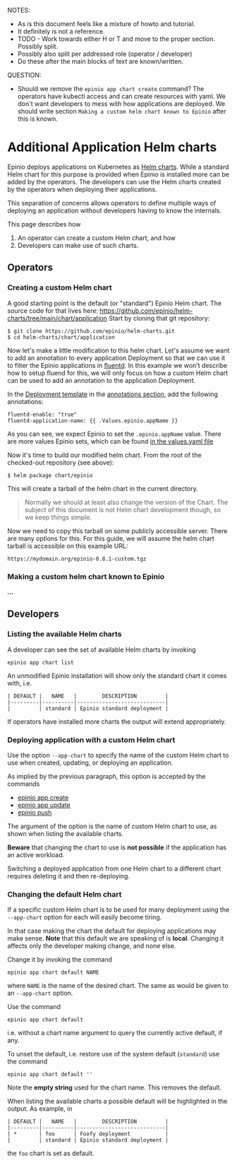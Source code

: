 
NOTES:

  - As is this document feels like a mixture of howto and tutorial.
  - It definitely is not a reference.
  - TODO - Work towards either H or T and move to the proper section. Possibly split.
  - Possibly also split per addressed role (operator / developer)
  - Do these after the main blocks of text are known/written.

QUESTION:

  - Should we remove the `epinio app chart create` command?  The operators have
    kubectl access and can create resources with yaml.  We don't want developers
    to mess with how applications are deployed. We should write section `Making
    a custom helm chart known to Epinio` after this is known.

# Additional Application Helm charts

Epinio deploys applications on Kubernetes as [Helm charts](https://helm.sh/).
While a standard Helm chart for this purpose is provided when Epinio is
installed more can be added by the operators.  The developers can use the Helm
charts created by the operators when deploying their applications.

This separation of concerns allows operators to define multiple ways of
deploying an application without developers having to know the internals.

This page describes how

  1. An operator can create a custom Helm chart, and how
  2. Developers can make use of such charts.

## Operators

### Creating a custom Helm chart

A good starting point is the default (or "standard") Epinio Helm chart. The source code for that lives here: https://github.com/epinio/helm-charts/tree/main/chart/application
Start by cloning that git repository:

```
$ git clone https://github.com/epinio/helm-charts.git
$ cd helm-charts/chart/application
```

Now let's make a little modification to this helm chart. Let's assume we want to add an annotation to every application Deployment so that we can use it to filter the Epinio applications in [fluentd](https://www.fluentd.org/). In this example we won't describe how to setup fluend for this, we will only focus on how a custom Helm chart can be used to add an annotation to the application Deployment.

In the [Deployment template](https://github.com/epinio/helm-charts/blob/main/chart/application/templates/deployment.yaml) in the [annotations section](https://github.com/epinio/helm-charts/blob/117d76834ba9578c2a594989397e61edf19c2708/chart/application/templates/deployment.yaml#L15), add the following annotations:

```
fluentd-enable: "true"
fluentd-application-name: {{ .Values.epinio.appName }}
```

As you can see, we expect Epinio to set the `.epinio.appName` value. There are more values Epinio sets, which can be found [in the values.yaml file](https://github.com/epinio/helm-charts/blob/main/chart/application/values.yaml)

Now it's time to build our modified helm chart. From the root of the checked-out
repository (see above):

```
$ helm package chart/epinio
```

This will create a tarball of the helm chart in the current directory.

> Normally we should at least also change the version of the Chart. The subject
> of this document is not Helm chart development though, so we keep things simple.

Now we need to copy this tarball on some publicly accessible server. There are
many options for this. For this guide, we will assume the helm chart tarball is
accessible on this example URL:

```
https://mydomain.org/epinio-0.8.1-custom.tgz
```

### Making a custom helm chart known to Epinio

___...___

## Developers

### Listing the available Helm charts

A developer can see the set of available Helm charts by invoking

```
epinio app chart list
```

An unmodified Epinio installation will show only the standard chart it comes with, i.e.

```
| DEFAULT |   NAME   |        DESCRIPTION         |
|---------|----------|----------------------------|
|         | standard | Epinio standard deployment |
```

If operators have installed more charts the output will extend appropriately.

### Deploying application with a custom Helm chart

Use the option `--app-chart` to specify the name of the custom Helm chart to use
when created, updating, or deploying an application.

As implied by the previous paragraph, this option is accepted by the commands

  - [epinio app create](../references/cli/epinio_app_create.md)
  - [epinio app update](../references/cli/epinio_app_update.md)
  - [epinio push](../references/cli/epinio_push.md)

The argument of the option is the name of custom Helm chart to use, as shown
when listing the available charts.

__Beware__ that changing the chart to use is __not possible__ if the application
has an active workload.

Switching a deployed application from one Helm chart to a different chart
requires deleting it and then re-deploying.

### Changing the default Helm chart

If a specific custom Helm chart is to be used for many deployment using the
`--app-chart` option for each will easily become tiring.

In that case making the chart the default for deploying applications may make sense.
__Note__ that this default we are speaking of is __local__.
Changing it affects only the developer making change, and none else.

Change it by invoking the command

```
epinio app chart default NAME
```

where `NAME` is the name of the desired chart.
The same as would be given to an `--app-chart` option.

Use the command

```
epinio app chart default
```

i.e. without a chart name argument to query the currently active default, if any.

To unset the default, i.e. restore use of the system default (`standard`) use the command

```
epinio app chart default ''
```

Note the __empty string__ used for the chart name. This removes the default.

When listing the available charts a possible default will be highlighted in the
output. As example, in

```
| DEFAULT |   NAME   |        DESCRIPTION         |
|---------|----------|----------------------------|
| *       | foo      | Foofy deployment           |
|         | standard | Epinio standard deployment |
```

the `foo` chart is set as default.
